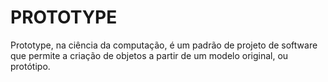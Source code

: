 PROTOTYPE
======

Prototype, na ciência da computação, é um padrão de projeto de software que permite a criação de objetos a partir de um modelo original, ou protótipo.
